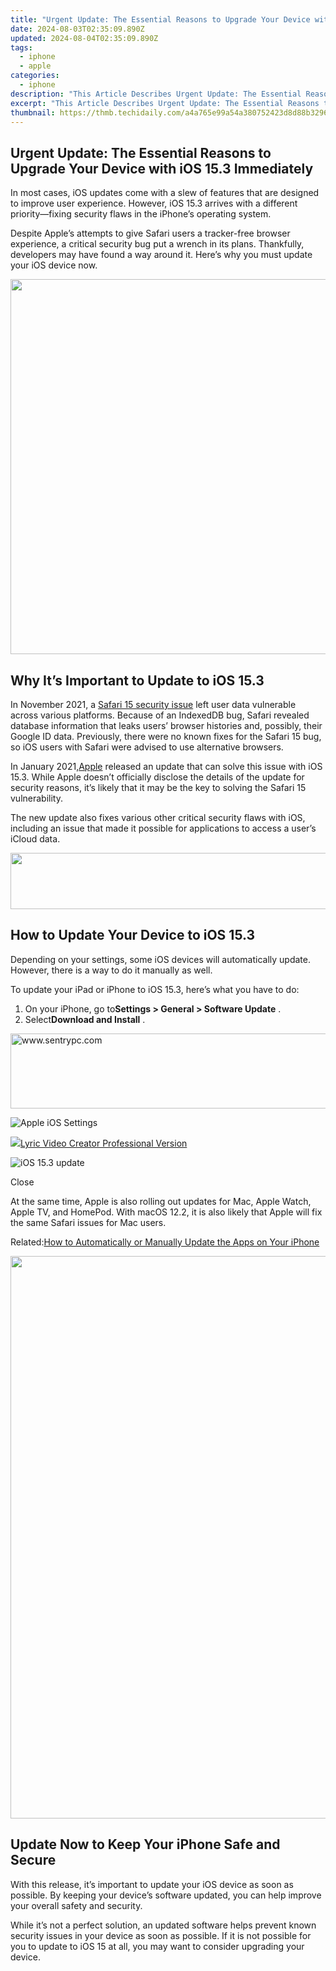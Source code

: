 ```yaml
---
title: "Urgent Update: The Essential Reasons to Upgrade Your Device with iOS 15.3 Immediately"
date: 2024-08-03T02:35:09.890Z
updated: 2024-08-04T02:35:09.890Z
tags:
  - iphone
  - apple
categories:
  - iphone
description: "This Article Describes Urgent Update: The Essential Reasons to Upgrade Your Device with iOS 15.3 Immediately"
excerpt: "This Article Describes Urgent Update: The Essential Reasons to Upgrade Your Device with iOS 15.3 Immediately"
thumbnail: https://thmb.techidaily.com/a4a765e99a54a380752423d8d88b32966a3339aa9293b1bce2b9a95dc690dd25.jpg
---
```


## Urgent Update: The Essential Reasons to Upgrade Your Device with iOS 15.3 Immediately

 In most cases, iOS updates come with a slew of features that are designed to improve user experience. However, iOS 15.3 arrives with a different priority—fixing security flaws in the iPhone’s operating system.

 Despite Apple’s attempts to give Safari users a tracker-free browser experience, a critical security bug put a wrench in its plans. Thankfully, developers may have found a way around it. Here’s why you must update your iOS device now.

<!-- affiliate ads begin -->
<a href="https://turtlebeacheu.sjv.io/c/5597632/1996818/23722" target="_top" id="1996818"><img src="//a.impactradius-go.com/display-ad/23722-1996818" border="0" alt="" width="600" height="600"/></a><img height="0" width="0" src="https://imp.pxf.io/i/5597632/1996818/23722" style="position:absolute;visibility:hidden;" border="0" />
<!-- affiliate ads end -->
## Why It’s Important to Update to iOS 15.3

 In November 2021, a [Safari 15 security issue](https://www.makeuseof.com/safari-15-leaking-browsing-history-how-to-prevent/) left user data vulnerable across various platforms. Because of an IndexedDB bug, Safari revealed database information that leaks users’ browser histories and, possibly, their Google ID data. Previously, there were no known fixes for the Safari 15 bug, so iOS users with Safari were advised to use alternative browsers.

 In January 2021,[Apple](https://support.apple.com/HT213053) released an update that can solve this issue with iOS 15.3\. While Apple doesn’t officially disclose the details of the update for security reasons, it’s likely that it may be the key to solving the Safari 15 vulnerability.

 The new update also fixes various other critical security flaws with iOS, including an issue that made it possible for applications to access a user’s iCloud data.

<!-- affiliate ads begin -->
<a href="https://aligracehair.sjv.io/c/5597632/2087267/19272" target="_top" id="2087267"><img src="//a.impactradius-go.com/display-ad/19272-2087267" border="0" alt="" width="728" height="90"/></a><img height="0" width="0" src="https://imp.pxf.io/i/5597632/2087267/19272" style="position:absolute;visibility:hidden;" border="0" />
<!-- affiliate ads end -->
## How to Update Your Device to iOS 15.3

 Depending on your settings, some iOS devices will automatically update. However, there is a way to do it manually as well.

To update your iPad or iPhone to iOS 15.3, here’s what you have to do:

1. On your iPhone, go to**Settings > General > Software Update** .
2. Select**Download and Install** .

<!-- affiliate ads begin -->
<a href="https://sentrypc.7eer.net/c/5597632/398457/3022" target="_top" id="398457"><img src="//a.impactradius-go.com/display-ad/3022-398457" border="0" alt="www.sentrypc.com" width="980" height="120"/></a><img height="0" width="0" src="https://sentrypc.7eer.net/i/5597632/398457/3022" style="position:absolute;visibility:hidden;" border="0" />
<!-- affiliate ads end -->
![Apple iOS Settings](https://static1.makeuseofimages.com/wordpress/wp-content/uploads/2022/01/IMG_9827.PNG)

<!-- affiliate ads begin -->
<a href="https://secure.2checkout.com/order/checkout.php?PRODS=11224199&QTY=1&AFFILIATE=108875&CART=1"><img src="https://secure.avangate.com/images/merchant/e09fdffe648a30658a9657bbed7b2388/products/copy_boxshot_lyricvideo.png" border="0">Lyric Video Creator Professional Version</a>
<!-- affiliate ads end -->
![iOS 15.3 update](https://static1.makeuseofimages.com/wordpress/wp-content/uploads/2022/01/IMG_9826.PNG)

Close

 At the same time, Apple is also rolling out updates for Mac, Apple Watch, Apple TV, and HomePod. With macOS 12.2, it is also likely that Apple will fix the same Safari issues for Mac users.

 Related:[How to Automatically or Manually Update the Apps on Your iPhone](https://www.makeuseof.com/how-to-manually-or-automatically-update-apps-iphone/)

<!-- affiliate ads begin -->
<a href="https://ursime.pxf.io/c/5597632/2048972/16384" target="_top" id="2048972"><img src="//a.impactradius-go.com/display-ad/16384-2048972" border="0" alt="" width="1200" height="900"/></a><img height="0" width="0" src="https://imp.pxf.io/i/5597632/2048972/16384" style="position:absolute;visibility:hidden;" border="0" />
<!-- affiliate ads end -->
## Update Now to Keep Your iPhone Safe and Secure

 With this release, it’s important to update your iOS device as soon as possible. By keeping your device’s software updated, you can help improve your overall safety and security.

 While it’s not a perfect solution, an updated software helps prevent known security issues in your device as soon as possible. If it is not possible for you to update to iOS 15 at all, you may want to consider upgrading your device.

<ins class="adsbygoogle"
     style="display:block"
     data-ad-format="autorelaxed"
     data-ad-client="ca-pub-7571918770474297"
     data-ad-slot="1223367746"></ins>



<ins class="adsbygoogle"
     style="display:block"
     data-ad-client="ca-pub-7571918770474297"
     data-ad-slot="8358498916"
     data-ad-format="auto"
     data-full-width-responsive="true"></ins>




